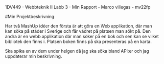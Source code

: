 ﻿1DV449 - Webbteknik II
Labb 3 - Min Rapport -
Marco villegas - mv22fp

#Min Projektbeskrivning

Har två MashUp idéer den första är att göra en Web applikation, där man kan söka på städer i Sverige och får vädret på platsen man sökt på. 
Den andra är en webb applikation där man söker på en bok och sen kan se vilket bibliotek den finns i.
Platsen boken finns på ska presenteras på en karta.

Ska spika en av dem under helgen då jag ska söka bland  API:er och jag uppdaterar min beskrivning. 



